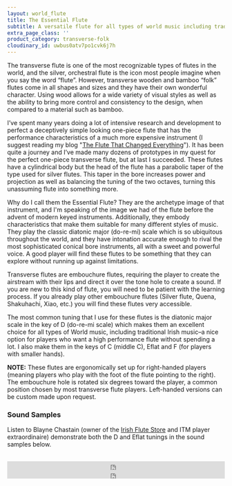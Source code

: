 ```yaml
---
layout: world_flute
title: The Essential Flute
subtitle: A versatile flute for all types of world music including traditional Irish
extra_page_class: ''
product_category: transverse-folk
cloudinary_id: uwbus0atv7po1cvk6j7h
---
```


The transverse flute is one of the most recognizable types of flutes in the world, and the silver, orchestral flute is the icon most people imagine when you say the word “flute”. However, transverse wooden and bamboo “folk” flutes come in all shapes and sizes and they have their own wonderful character. Using wood allows for a wide variety of visual styles as well as the ability to bring more control and consistency to the design, when compared to a material such as bamboo.

I’ve spent many years doing a lot of intensive research and development to perfect a deceptively simple looking one-piece flute that has the performance characteristics of a much more expensive instrument (I suggest reading my blog "[The Flute That Changed Everything](http://ellisflutes.com/blog/the-flute-that-changed-everything)").  It has been quite a journey and I’ve made many dozens of prototypes in my quest for the perfect one-piece transverse flute, but at last I succeeded.  These flutes have a cylindrical body but the head of the flute has a parabolic taper of the type used for silver flutes.  This taper in the bore increases power and projection as well as balancing the tuning of the two octaves, turning this unassuming flute into something more.

Why do I call them the Essential Flute?  They are the archetype image of that instrument, and I'm speaking of the image we had of the flute before the advent of modern keyed instruments.  Additionally, they embody characteristics that make them suitable for many different styles of music.  They play the classic diatonic major (do-re-mi) scale which is so ubiquitous throughout the world, and they have intonation accurate enough to rival the most sophisticated conical bore instruments, all with a sweet and powerful voice.  A good player will find these flutes to be something that they can explore without running up against limitations.

Transverse flutes are embouchure flutes, requiring the player to create the airstream with their lips and direct it over the tone hole to create a sound. If you are new to this kind of flute, you will need to be patient with the learning process. If you already play other embouchure flutes (Silver flute, Quena, Shakuhachi, Xiao, etc.) you will find these flutes very accessible.

The most common tuning that I use for these flutes is the diatonic major scale in the key of D (do-re-mi scale) which makes them an excellent choice for all types of World music, including traditional Irish music–a nice option for players who want a high performance flute without spending a lot.  I also make them in the keys of C (middle C),  Eflat and F (for players with smaller hands).

**NOTE:** These flutes are ergonomically set up for right-handed players (meaning players who play with the foot of the flute pointing to the right).  The embouchure hole is rotated six degrees toward the player, a common position chosen by most transverse flute players.  Left-handed versions can be custom made upon request.

### Sound Samples

Listen to Blayne Chastain (owner of the [Irish Flute Store](http://www.irishflutestore.com/) and ITM player extraordinaire) demonstrate both the D and Eflat tunings in the sound samples below.<br/><br/>

<div class="callout">
  <iframe scrolling="no" allow="autoplay" src="https://w.soundcloud.com/player/?url=https%3A//api.soundcloud.com/tracks/486027465&amp;color=%23ff5500&amp;inverse=false&amp;auto_play=false&amp;show_user=true" width="100%" height="20" frameborder="no"></iframe>
  <iframe scrolling="no" allow="autoplay" src="https://w.soundcloud.com/player/?url=https%3A//api.soundcloud.com/tracks/486027804&amp;color=%23ff5500&amp;inverse=false&amp;auto_play=false&amp;show_user=true" width="100%" height="20" frameborder="no"></iframe>
</div>
